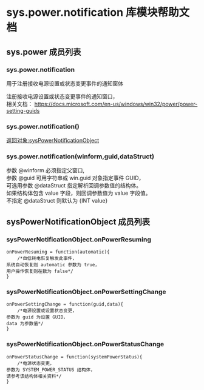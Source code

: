 # sys.power.notification 库模块帮助文档

<a id="sys.power"></a>
## sys.power 成员列表


<a id="sys.power.notification"></a>
### sys.power.notification 
 用于注册接收电源设置或状态变更事件的通知窗体

注册接收电源设置或状态变更事件的通知窗口，  
相关文档： https://docs.microsoft.com/en-us/windows/win32/power/power-setting-guids

<a id="sys.power.notification"></a>
### sys.power.notification() 
 [返回对象:sysPowerNotificationObject](#sysPowerNotificationObject)

<a id="sys.power.notification"></a>
### sys.power.notification(winform,guid,dataStruct) 
 参数 @winform 必须指定父窗口,  
参数 @guid 可用字符串或 win.guid 对象指定事件 GUID，  
可选用参数 @dataStruct 指定解析回调参数值的结构体。  
如果结构体包含 value 字段，则回调参数值为 value 字段值。  
不指定 @dataStruct 则默认为 {INT value}

<a id="sysPowerNotificationObject"></a>
## sysPowerNotificationObject 成员列表


<a id="sysPowerNotificationObject.onPowerResuming"></a>
### sysPowerNotificationObject.onPowerResuming 
 

```aardio
onPowerResuming = function(automatic){
	/*自低耗电恢复触发此事件，  
系统自动恢复则 automatic 参数为 true，  
用户操作恢复则在数为 false*/
}
```



<a id="sysPowerNotificationObject.onPowerSettingChange"></a>
### sysPowerNotificationObject.onPowerSettingChange 
 

```aardio
onPowerSettingChange = function(guid,data){
	/*电源设置或设置状态变更，  
参数为 guid 为设置 GUID，  
data 为参数值*/  
}
```



<a id="sysPowerNotificationObject.onPowerStatusChange"></a>
### sysPowerNotificationObject.onPowerStatusChange 
 

```aardio
onPowerStatusChange = function(systemPowerStatus){
	/*电源状态变更，  
参数为 SYSTEM_POWER_STATUS 结构体，  
请参考该结构体相关资料*/  
}
```


